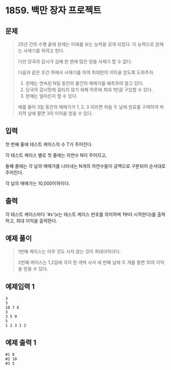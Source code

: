 # 1859. 백만 장자 프로젝트
## 문제
> 25년 간의 수행 끝에 원재는 미래를 보는 능력을 갖게 되었다. 이 능력으로 원재는 사재기를 하려고 한다.
>
>다만 당국의 감시가 심해 한 번에 많은 양을 사재기 할 수 없다.
>
>다음과 같은 조건 하에서 사재기를 하여 최대한의 이득을 얻도록 도와주자.
>
   > 1. 원재는 연속된 N일 동안의 물건의 매매가를 예측하여 알고 있다.
   > 2. 당국의 감시망에 걸리지 않기 위해 하루에 최대 1만큼 구입할 수 있다.
   > 3. 판매는 얼마든지 할 수 있다.
>
> 예를 들어 3일 동안의 매매가가 1, 2, 3 이라면 처음 두 날에 원료를 구매하여 마지막 날에 팔면 3의 이익을 얻을 수 있다.
## 입력
첫 번째 줄에 테스트 케이스의 수 T가 주어진다.

각 테스트 케이스 별로 첫 줄에는 자연수 N이 주어지고,

둘째 줄에는 각 날의 매매가를 나타내는 N개의 자연수들이 공백으로 구분되어 순서대로 주어진다.

각 날의 매매가는 10,000이하이다.

## 출력
각 테스트 케이스마다 '#x'(x는 테스트 케이스 번호를 의미하며 1부터 시작한다)를 출력하고, 최대 이익을 출력한다.
## 예제 풀이
> 1번째 케이스는 아무 것도 사지 않는 것이 최대이익이다.
> 
> 2번째 케이스는 1,2일에 각각 한 개씩 사서 세 번째 날에 두 개를 팔면 10의 이익을 얻을 수 있다.


## 예제입력 1
```
3
3
10 7 6
3
3 5 9
5
1 1 3 1 2
```
## 예제 출력 1
```
#1 0
#2 10
#3 5
```